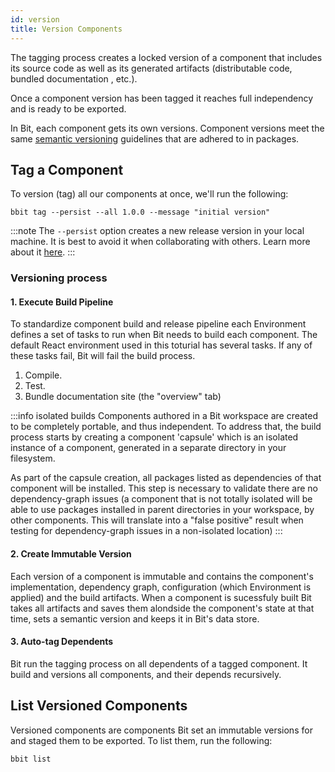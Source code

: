 ```yaml
---
id: version
title: Version Components
---
```


The tagging process creates a locked version of a component that includes its source code as well as its generated artifacts (distributable code, bundled documentation , etc.).

Once a component version has been tagged it reaches full independency and is ready to be exported.

In Bit, each component gets its own versions. Component versions meet the same [semantic versioning](https://semver.org) guidelines that are adhered to in packages.

## Tag a Component

To version (tag) all our components at once, we'll run the following:

```shell
bbit tag --persist --all 1.0.0 --message "initial version"
```

:::note
The `--persist` option creates a new release version in your local machine. It is best to avoid it when collaborating with others.
Learn more about it [here](/docs/getting-started/ci-cd).
:::

### Versioning process

#### 1. Execute Build Pipeline

To standardize component build and release pipeline each Environment defines a set of tasks to run when Bit needs to build each component. The default React environment used in this toturial has several tasks. If any of these tasks fail, Bit will fail the build process.

1. Compile.
2. Test.
3. Bundle documentation site (the "overview" tab)

:::info isolated builds
Components authored in a Bit workspace are created to be completely portable, and thus independent.
To address that, the build process starts by creating a component 'capsule' which is an isolated instance
of a component, generated in a separate directory in your filesystem.

As part of the capsule creation, all packages listed as dependencies of that component will be installed.
This step is necessary to validate there are no dependency-graph issues (a component that is not totally
isolated will be able to use packages installed in parent directories in your workspace, by other components.
This will translate into a "false positive" result when testing for dependency-graph issues in a non-isolated location)
:::

#### 2. Create Immutable Version

Each version of a component is immutable and contains the component's implementation, dependency graph, configuration (which Environment is applied) and the build artifacts. When a component is sucessfuly built Bit takes all artifacts and saves them alondside the component's state at that time, sets a semantic version and keeps it in Bit's data store.

#### 3. Auto-tag Dependents

Bit run the tagging process on all dependents of a tagged component. It build and versions all components, and their depends recursively.

## List Versioned Components

Versioned components are components Bit set an immutable versions for and staged them to be exported. To list them, run the following:

```shell
bbit list
```
